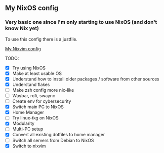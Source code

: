 ## My NixOS config

### Very basic one since I'm only starting to use NixOS (and don't know Nix yet)

To use this config there is a justfile.

[My Nixvim config](https://github.com/ch4og/nixvim)

TODO:

- [x] Try using NixOS
- [x] Make at least usable OS
- [x] Understand how to install older packages / software from other sources
- [x] Understand flakes
- [ ] Make zsh config more nix-like
- [ ] Waybar, rofi, swaync
- [ ] Create env for cybersecurity
- [x] Switch main PC to NixOS
- [x] Home Manager
- [ ] Try linux-tkg on NixOS
- [x] Modularity
- [ ] Multi-PC setup
- [x] Convert all existing dotfiles to home manager
- [ ] Switch all servers from Debian to NixOS
- [x] Switch to nixvim
